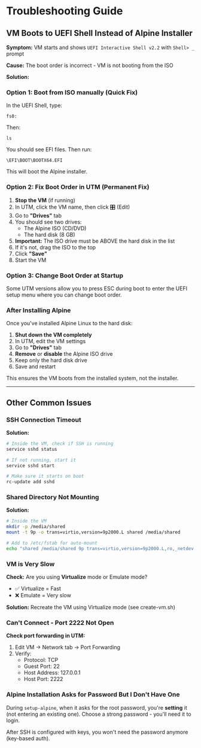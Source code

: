 # Troubleshooting Guide

## VM Boots to UEFI Shell Instead of Alpine Installer

**Symptom:** VM starts and shows `UEFI Interactive Shell v2.2` with `Shell> _` prompt

**Cause:** The boot order is incorrect - VM is not booting from the ISO

**Solution:**

### Option 1: Boot from ISO manually (Quick Fix)

In the UEFI Shell, type:
```
fs0:
```
Then:
```
ls
```
You should see EFI files. Then run:
```
\EFI\BOOT\BOOTX64.EFI
```

This will boot the Alpine installer.

### Option 2: Fix Boot Order in UTM (Permanent Fix)

1. **Stop the VM** (if running)
2. In UTM, click the VM name, then click 🎛️ (Edit)
3. Go to **"Drives"** tab
4. You should see two drives:
   - The Alpine ISO (CD/DVD)
   - The hard disk (8 GB)
5. **Important:** The ISO drive must be ABOVE the hard disk in the list
6. If it's not, drag the ISO to the top
7. Click **"Save"**
8. Start the VM

### Option 3: Change Boot Order at Startup

Some UTM versions allow you to press ESC during boot to enter the UEFI setup menu where you can change boot order.

### After Installing Alpine

Once you've installed Alpine Linux to the hard disk:

1. **Shut down the VM completely**
2. In UTM, edit the VM settings
3. Go to **"Drives"** tab
4. **Remove** or **disable** the Alpine ISO drive
5. Keep only the hard disk drive
6. Save and restart

This ensures the VM boots from the installed system, not the installer.

---

## Other Common Issues

### SSH Connection Timeout

**Solution:**
```bash
# Inside the VM, check if SSH is running
service sshd status

# If not running, start it
service sshd start

# Make sure it starts on boot
rc-update add sshd
```

### Shared Directory Not Mounting

**Solution:**
```bash
# Inside the VM
mkdir -p /media/shared
mount -t 9p -o trans=virtio,version=9p2000.L shared /media/shared

# Add to /etc/fstab for auto-mount
echo "shared /media/shared 9p trans=virtio,version=9p2000.L,ro,_netdev 0 0" >> /etc/fstab
```

### VM is Very Slow

**Check:** Are you using **Virtualize** mode or Emulate mode?
- ✅ Virtualize = Fast
- ❌ Emulate = Very slow

**Solution:** Recreate the VM using Virtualize mode (see create-vm.sh)

### Can't Connect - Port 2222 Not Open

**Check port forwarding in UTM:**
1. Edit VM → Network tab → Port Forwarding
2. Verify:
   - Protocol: TCP
   - Guest Port: 22
   - Host Address: 127.0.0.1
   - Host Port: 2222

### Alpine Installation Asks for Password But I Don't Have One

During `setup-alpine`, when it asks for the root password, you're **setting** it (not entering an existing one). Choose a strong password - you'll need it to login.

After SSH is configured with keys, you won't need the password anymore (key-based auth).
